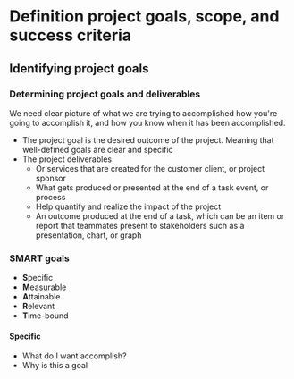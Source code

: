 # Definition project goals, scope, and success criteria

## Identifying project goals
### Determining project goals and deliverables
We need clear picture of what we are trying to accomplished how you're going to accomplish it, and how you know when it has been accomplished. 
- The project goal is the desired outcome of the project. Meaning that well-defined goals are clear and specific
- The project deliverables 
    - Or services that are created for the customer client, or project sponsor
    - What gets produced or presented at the end of a task event, or process
    - Help quantify and realize the impact of the project
    - An outcome produced at the end of a task, which can be an item or report that teammates present to stakeholders such as a presentation, chart, or graph

### SMART goals
- **S**pecific
- **M**easurable
- **A**ttainable
- **R**elevant
- **T**ime-bound

#### Specific
- What do I want accomplish?
- Why is this a goal








